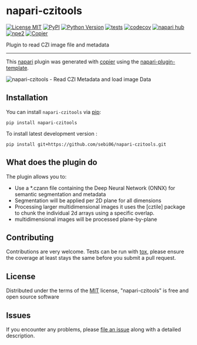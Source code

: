 # napari-czitools

[![License MIT](https://img.shields.io/pypi/l/napari-czitools.svg?color=green)](https://github.com/sebi06/napari-czitools/raw/main/LICENSE)
[![PyPI](https://img.shields.io/pypi/v/napari-czitools.svg?color=green)](https://pypi.org/project/napari-czitools)
[![Python Version](https://img.shields.io/pypi/pyversions/napari-czitools.svg?color=green)](https://python.org)
[![tests](https://github.com/sebi06/napari-czitools/workflows/tests/badge.svg)](https://github.com/sebi06/napari-czitools/actions)
[![codecov](https://codecov.io/gh/sebi06/napari-czitools/branch/main/graph/badge.svg)](https://codecov.io/gh/sebi06/napari-czitools)
[![napari hub](https://img.shields.io/endpoint?url=https://api.napari-hub.org/shields/napari-czitools)](https://napari-hub.org/plugins/napari-czitools)
[![npe2](https://img.shields.io/badge/plugin-npe2-blue?link=https://napari.org/stable/plugins/index.html)](https://napari.org/stable/plugins/index.html)
[![Copier](https://img.shields.io/endpoint?url=https://raw.githubusercontent.com/copier-org/copier/master/img/badge/badge-grayscale-inverted-border-purple.json)](https://github.com/copier-org/copier)

Plugin to read CZI image file and metadata

----------------------------------

This [napari] plugin was generated with [copier] using the [napari-plugin-template].

![napari-czitools - Read CZI Metadata and load image Data](https://github.com/sebi06/napari-czitools/raw/main/readme_images/title_pic.png)

<!--
Don't miss the full getting started guide to set up your new package:
https://github.com/napari/napari-plugin-template#getting-started

and review the napari docs for plugin developers:
https://napari.org/stable/plugins/index.html
-->

## Installation

You can install `napari-czitools` via [pip]:

    pip install napari-czitools

To install latest development version :

    pip install git+https://github.com/sebi06/napari-czitools.git

## What does the plugin do

The plugin allows you to:

- Use a *.czann file containing the Deep Neural Network (ONNX) for semantic segmentation and metadata
- Segmentation will be applied per 2D plane for all dimensions
- Processing larger multidimensional images it uses the [cztile] package to chunk the individual 2d arrays using a specific overlap.
- multidimensional images will be processed plane-by-plane

## Contributing

Contributions are very welcome. Tests can be run with [tox], please ensure
the coverage at least stays the same before you submit a pull request.

## License

Distributed under the terms of the [MIT] license,
"napari-czitools" is free and open source software

## Issues

If you encounter any problems, please [file an issue] along with a detailed description.

[napari]: https://github.com/napari/napari
[copier]: https://copier.readthedocs.io/en/stable/
[@napari]: https://github.com/napari
[MIT]: http://opensource.org/licenses/MIT
[BSD-3]: http://opensource.org/licenses/BSD-3-Clause
[GNU GPL v3.0]: http://www.gnu.org/licenses/gpl-3.0.txt
[GNU LGPL v3.0]: http://www.gnu.org/licenses/lgpl-3.0.txt
[Apache Software License 2.0]: http://www.apache.org/licenses/LICENSE-2.0
[Mozilla Public License 2.0]: https://www.mozilla.org/media/MPL/2.0/index.txt
[napari-plugin-template]: https://github.com/napari/napari-plugin-template

[file an issue]: https://github.com/sebi06/napari-czitools/issues

[napari]: https://github.com/napari/napari
[tox]: https://tox.readthedocs.io/en/latest/
[pip]: https://pypi.org/project/pip/
[PyPI]: https://pypi.org/
